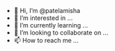 - 👋 Hi, I’m @patelamisha
- 👀 I’m interested in ...
- 🌱 I’m currently learning ...
- 💞️ I’m looking to collaborate on ...
- 📫 How to reach me ...

<!---
patelamisha/patelamisha is a ✨ special ✨ repository because its `README.md` (this file) appears on your GitHub profile.
You can click the Preview link to take a look at your changes.
--->
